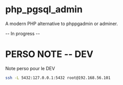 # php_pgsql_admin
A modern PHP alternative to phppgadmin or adminer.

-- In progress --


# PERSO NOTE -- DEV

Note perso pour le DEV
```bash
ssh -L 5432:127.0.0.1:5432 root@192.168.56.101
```